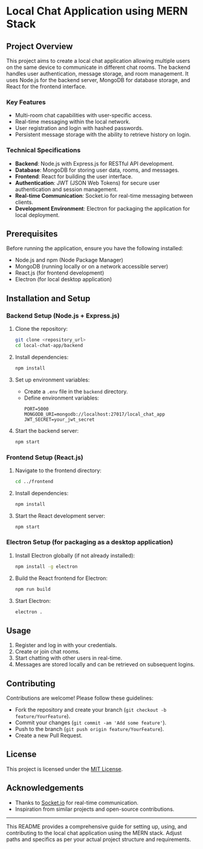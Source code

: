 # Local Chat Application using MERN Stack

## Project Overview
This project aims to create a local chat application allowing multiple users on the same device to communicate in different chat rooms. The backend handles user authentication, message storage, and room management. It uses Node.js for the backend server, MongoDB for database storage, and React for the frontend interface.

### Key Features
- Multi-room chat capabilities with user-specific access.
- Real-time messaging within the local network.
- User registration and login with hashed passwords.
- Persistent message storage with the ability to retrieve history on login.

### Technical Specifications
- **Backend**: Node.js with Express.js for RESTful API development.
- **Database**: MongoDB for storing user data, rooms, and messages.
- **Frontend**: React for building the user interface.
- **Authentication**: JWT (JSON Web Tokens) for secure user authentication and session management.
- **Real-time Communication**: Socket.io for real-time messaging between clients.
- **Development Environment**: Electron for packaging the application for local deployment.

## Prerequisites
Before running the application, ensure you have the following installed:
- Node.js and npm (Node Package Manager)
- MongoDB (running locally or on a network accessible server)
- React.js (for frontend development)
- Electron (for local desktop application)

## Installation and Setup
### Backend Setup (Node.js + Express.js)
1. Clone the repository:
   ```bash
   git clone <repository_url>
   cd local-chat-app/backend
   ```

2. Install dependencies:
   ```bash
   npm install
   ```

3. Set up environment variables:
   - Create a `.env` file in the `backend` directory.
   - Define environment variables:
     ```plaintext
     PORT=5000
     MONGODB_URI=mongodb://localhost:27017/local_chat_app
     JWT_SECRET=your_jwt_secret
     ```

4. Start the backend server:
   ```bash
   npm start
   ```

### Frontend Setup (React.js)
1. Navigate to the frontend directory:
   ```bash
   cd ../frontend
   ```

2. Install dependencies:
   ```bash
   npm install
   ```

3. Start the React development server:
   ```bash
   npm start
   ```

### Electron Setup (for packaging as a desktop application)
1. Install Electron globally (if not already installed):
   ```bash
   npm install -g electron
   ```

2. Build the React frontend for Electron:
   ```bash
   npm run build
   ```

3. Start Electron:
   ```bash
   electron .
   ```

## Usage
1. Register and log in with your credentials.
2. Create or join chat rooms.
3. Start chatting with other users in real-time.
4. Messages are stored locally and can be retrieved on subsequent logins.

## Contributing
Contributions are welcome! Please follow these guidelines:
- Fork the repository and create your branch (`git checkout -b feature/YourFeature`).
- Commit your changes (`git commit -am 'Add some feature'`).
- Push to the branch (`git push origin feature/YourFeature`).
- Create a new Pull Request.

## License
This project is licensed under the [MIT License](LICENSE).

## Acknowledgements
- Thanks to [Socket.io](https://socket.io/) for real-time communication.
- Inspiration from similar projects and open-source contributions.

---

This README provides a comprehensive guide for setting up, using, and contributing to the local chat application using the MERN stack. Adjust paths and specifics as per your actual project structure and requirements.
